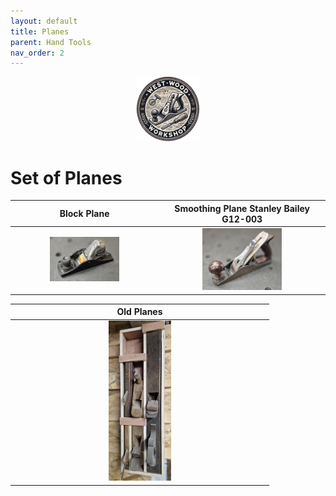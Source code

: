 ```yaml
---
layout: default
title: Planes
parent: Hand Tools
nav_order: 2
---
```


<p align="center"> <img src="../media/www_logo.png" width="20%" height="20%"/> </p>

# Set of Planes


|                                                         Block Plane                                                          |                                                Smoothing Plane Stanley Bailey G12-003                                                |
|:----------------------------------------------------------------------------------------------------------------------------:|:------------------------------------------------------------------------------------------------------------------------------------:|
| [<img alt="image" height="50%" src="/media/Block_Plane.jpg" width="50%"/>](https://garlatti.github.io/media/Block_Plane.jpg) | [<img alt="image" height="50%" src="/media/Smoothing_Plane.jpg" width="50%"/>](https://garlatti.github.io/media/Smoothing_Plane.jpg) |


|                                                              Old Planes                                                              |
|:------------------------------------------------------------------------------------------------------------------------------------:|
| [<img alt="image" height="25%" src="/media/Old_Hand_Planes.jpg" width="25%"/>](https://garlatti.github.io/media/Old_Hand_Planes.jpg) |  